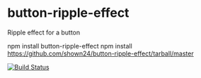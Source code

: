 # button-ripple-effect
Ripple effect for a button

npm install button-ripple-effect
npm install https://github.com/shown24/button-ripple-effect/tarball/master

[![Build Status](https://travis-ci.org/shown24/button-ripple-effect.svg?branch=master)](https://travis-ci.org/shown24/button-ripple-effect)
